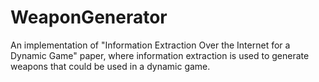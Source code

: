 # WeaponGenerator
An implementation of "Information Extraction Over the Internet for a Dynamic Game" paper, where information extraction is used to generate weapons that could be used in a dynamic game.
